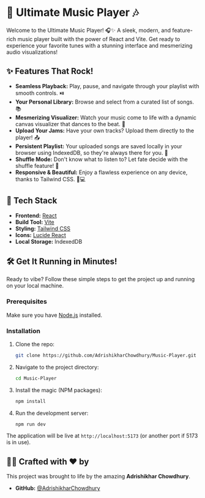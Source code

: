 # 🎵 Ultimate Music Player 🎶

Welcome to the Ultimate Music Player! 🎧✨ A sleek, modern, and feature-rich music player built with the power of React and Vite. Get ready to experience your favorite tunes with a stunning interface and mesmerizing audio visualizations!

## ✨ Features That Rock!

*   **Seamless Playback:** Play, pause, and navigate through your playlist with smooth controls. ⏯️
*   **Your Personal Library:** Browse and select from a curated list of songs. 📚
*   **Mesmerizing Visualizer:** Watch your music come to life with a dynamic canvas visualizer that dances to the beat. 🎨
*   **Upload Your Jams:** Have your own tracks? Upload them directly to the player! 📤
*   **Persistent Playlist:** Your uploaded songs are saved locally in your browser using IndexedDB, so they're always there for you. 💾
*   **Shuffle Mode:** Don't know what to listen to? Let fate decide with the shuffle feature! 🔀
*   **Responsive & Beautiful:** Enjoy a flawless experience on any device, thanks to Tailwind CSS. 📱💻

## 🚀 Tech Stack

*   **Frontend:** [React](https://react.dev/)
*   **Build Tool:** [Vite](https://vitejs.dev/)
*   **Styling:** [Tailwind CSS](https://tailwindcss.com/)
*   **Icons:** [Lucide React](https://lucide.dev/guide/packages/lucide-react)
*   **Local Storage:** IndexedDB

## 🛠️ Get It Running in Minutes!

Ready to vibe? Follow these simple steps to get the project up and running on your local machine.

### Prerequisites

Make sure you have [Node.js](https://nodejs.org/) installed.

### Installation

1.  Clone the repo:
    ```sh
    git clone https://github.com/AdrishikharChowdhury/Music-Player.git
    ```
2.  Navigate to the project directory:
    ```sh
    cd Music-Player
    ```
3.  Install the magic (NPM packages):
    ```sh
    npm install
    ```
4.  Run the development server:
    ```sh
    npm run dev
    ```

The application will be live at `http://localhost:5173` (or another port if 5173 is in use).

## 🧑‍💻 Crafted with ❤️ by

This project was brought to life by the amazing **Adrishikhar Chowdhury**.

*   **GitHub:** [@AdrishikharChowdhury](https://github.com/AdrishikharChowdhury)
